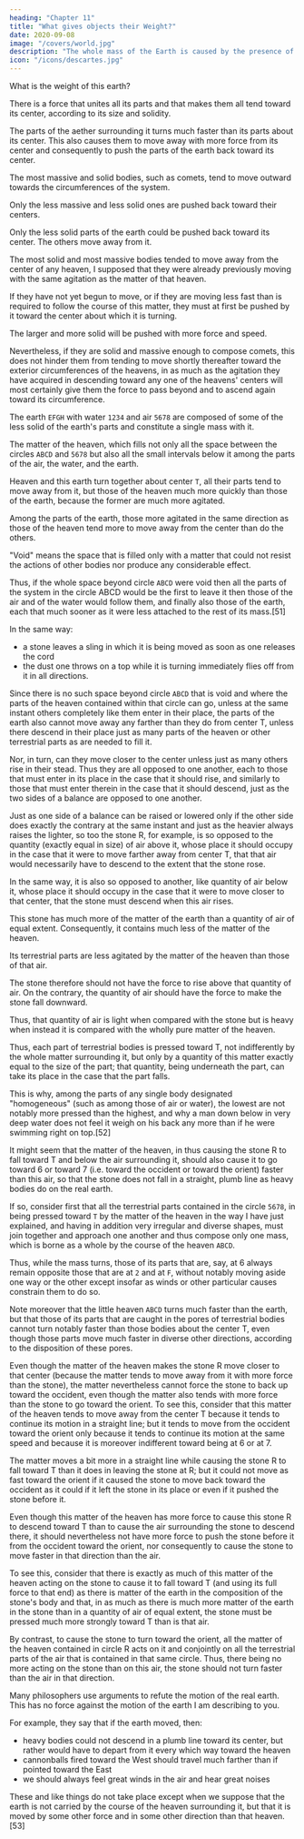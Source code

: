 ```yaml
---
heading: "Chapter 11"
title: "What gives objects their Weight?"
date: 2020-09-08
image: "/covers/world.jpg"
description: "The whole mass of the Earth is caused by the presence of the moon, and also about some particular things that depend on that motion"
icon: "/icons/descartes.jpg"
---
```




What is the weight of this earth? 

There is a force that unites all its parts and that makes them all tend toward its center, according to its size and solidity.

The parts of the <!-- small heaven --> aether surrounding it turns much faster than its parts about its center. This also causes them to move away with more force from its center and consequently to push the parts of the earth back toward its center.

The most massive and solid bodies, such as comets, tend to move outward towards the circumferences of the system. 

Only the less massive and less solid ones are pushed back toward their centers. 

Only the less solid parts of the earth could be pushed back toward its center. The others move away from it. 

The most solid and most massive bodies tended to move away from the center of any heaven, I supposed that they were already previously moving with the same agitation as the matter of that heaven. 

If they have not yet begun to move, or if they are moving less fast than is required to follow the course of this matter, they must at first be pushed by it toward the center about which it is turning. 

The larger and more solid will be pushed with more force and speed. 

Nevertheless, if they are solid and massive enough to compose comets, this does not hinder them from tending to move shortly thereafter toward the exterior circumferences of the heavens, in as much as the agitation they have acquired in descending toward any one of the heavens' centers will most certainly give them the force to pass beyond and to ascend again toward its circumference.

The earth `EFGH` with water `1234` and air `5678` are composed of some of the less solid of the earth's parts and constitute a single mass with it. 

The matter of the heaven, which fills not only all the space between the circles `ABCD` and `5678` but also all the small intervals below it among the parts of the air, the water, and the earth.

Heaven and this earth turn together about center `T`, all their parts tend to move away from it, but those of the heaven much more quickly than those of the earth, because the former are much more agitated. 

Among the parts of the earth, those more agitated in the same direction as those of the heaven tend more to move away from the center than do the others. 

"Void" means the space that is filled only with a matter that could not resist the actions of other bodies nor produce any considerable effect.

Thus, if the whole space beyond circle `ABCD` were void then all the parts of the system in the circle ABCD would be the first to leave it then those of the air and of the water would follow them, and  finally also those of the earth, each that much sooner as it were less attached to the rest of its mass.[51] 

In the same way:
- a stone leaves a sling in which it is being moved as soon as one releases the cord
- the dust one throws on a top while it is turning immediately flies off from it in all directions.
	
Since there is no such space beyond circle `ABCD` that is void and where the parts of the heaven contained within that circle can go, unless at the same instant others completely like them enter in their place, the parts of the earth also cannot move away any farther than they do from center T, unless there descend in their place just as many parts of the heaven or other terrestrial parts as are needed to fill it. 

Nor, in turn, can they move closer to the center unless just as many others rise in their stead. Thus they are all opposed to one another, each to those that must enter in its place in the case that it should rise, and similarly to those that must enter therein in the case that it should descend, just as the two sides of a balance are opposed to one another. 

Just as one side of a balance can be raised or lowered only if the other side does exactly the contrary at the same instant and just as the heavier always raises the lighter, so too the stone R, for example, is so opposed to the quantity (exactly equal in size) of air above it, whose place it should occupy in the case that it were to move farther away from center T, that that air would necessarily have to descend to the extent that the stone rose.

In the same way, it is also so opposed to another, like quantity of air below it, whose place it should occupy in the case that it were to move closer to that center, that the stone must descend when this air rises.

This stone has much more of the matter of the earth than a quantity of air of equal extent. Consequently, it contains much less of the matter of the heaven. 

Its terrestrial parts are less agitated by the matter of the heaven than those of that air. 

The stone therefore should not have the force to rise above that quantity of air. On the contrary, the quantity of air should have the force to make the stone fall downward. 

Thus, that quantity of air is light when compared with the stone but is heavy when instead it is compared with the wholly pure matter of the heaven. 

Thus, each part of terrestrial bodies is pressed toward T, not indifferently by the whole matter surrounding it, but only by a quantity of this matter exactly equal to the size of the part; that quantity, being underneath the part, can take its place in the case that the part falls. 

This is why, among the parts of any single body designated "homogeneous" (such as among those of air or water), the lowest are not notably more pressed than the highest, and why a man down below in very deep water does not feel it weigh on his back any more than if he were swimming right on top.[52]

It might seem that the matter of the heaven, in thus causing the stone R to fall toward T and below the air surrounding it, should also cause it to go toward 6 or toward 7 (i.e. toward the occident or toward the orient) faster than this air, so that the stone does not fall in a straight, plumb line as heavy bodies do on the real earth. 

If so, consider first that all the terrestrial parts contained in the circle `5678`, in being pressed toward `T` by the matter of the heaven in the way I have just explained, and having in addition very irregular and diverse shapes, must join together and approach one another and thus compose only one mass, which is borne as a whole by the course of the heaven `ABCD`.

Thus, while the mass turns, those of its parts that are, say, at 6 always remain opposite those that are at `2` and at `F`, without notably moving aside one way or the other except insofar as winds or other particular causes constrain them to do so.

Note moreover that the little heaven `ABCD` turns much faster than the earth, but that those of its parts that are caught in the pores of terrestrial bodies cannot turn notably faster than those bodies about the center T, even though those parts move much faster in diverse other directions, according to the disposition of these pores.

Even though the matter of the heaven makes the stone R move closer to that center (because the matter tends to move away from it with more force than the stone), the matter nevertheless cannot force the stone to back up toward the occident, even though the matter also tends with more force than the stone to go toward the orient. To see this, consider that this matter of the heaven tends to move away from the center T because it tends to continue its motion in a straight line; but it tends to move from the occident toward the orient only because it tends to continue its motion at the same speed and because it is moreover indifferent toward being at 6 or at 7.

The matter moves a bit more in a straight line while causing the stone R to fall toward T than it does in leaving the stone at R; but it could not move as fast toward the orient if it caused the stone to move back toward the occident as it could if it left the stone in its place or even if it pushed the stone before it.

Even though this matter of the heaven has more force to cause this stone R to descend toward T than to cause the air surrounding the stone to descend there, it should nevertheless not have more force to push the stone before it from the occident toward the orient, nor consequently to cause the stone to move faster in that direction than the air. 

To see this, consider that there is exactly as much of this matter of the heaven acting on the stone to cause it to fall toward T (and using its full force to that end) as there is matter of the earth in the composition of the stone's body and that, in as much as there is much more matter of the earth in the stone than in a quantity of air of equal extent, the stone must be pressed much more strongly toward T than is that air. 

By contrast, to cause the stone to turn toward the orient, all the matter of the heaven contained in circle R acts on it and conjointly on all the terrestrial parts of the air that is contained in that same circle. Thus, there being no more acting on the stone than on this air, the stone should not turn faster than the air in that direction.

Many philosophers use arguments to refute the motion of the real earth. This has no force against the motion of the earth I am describing to you.

For example, they say that if the earth moved, then:
- heavy bodies could not descend in a plumb line toward its center, but rather would have to depart from it every which way toward the heaven
- cannonballs fired toward the West should travel much farther than if pointed toward the East
- we should always feel great winds in the air and hear great noises

These and like things do not take place except when we suppose that the earth is not carried by the course of the heaven surrounding it, but that it is moved by some other force and in some other direction than that heaven.[53]
